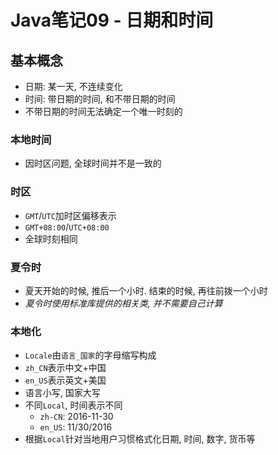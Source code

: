 # Java笔记09 - 日期和时间

## 基本概念

* 日期: 某一天, 不连续变化
* 时间: 带日期的时间, 和不带日期的时间
* 不带日期的时间无法确定一个唯一时刻的

### 本地时间

* 因时区问题, 全球时间并不是一致的

### 时区

* `GMT`/`UTC`加时区偏移表示
* `GMT+08:00`/`UTC+08:00`
* 全球时刻相同

### 夏令时

* 夏天开始的时候, 推后一个小时. 结束的时候, 再往前拨一个小时
* *夏令时使用标准库提供的相关类, 并不需要自己计算*

### 本地化

* `Locale`由`语言_国家`的字母缩写构成
* `zh_CN`表示中文+中国
* `en_US`表示英文+美国
* 语言小写, 国家大写
* 不同`Local`, 时间表示不同
  * `zh-CN`: 2016-11-30
  * `en_US`: 11/30/2016
* 根据`Local`针对当地用户习惯格式化日期, 时间, 数字, 货币等
